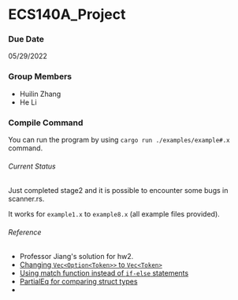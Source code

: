 # ECS140A_Project

### Due Date
05/29/2022

### Group Members
- Huilin Zhang
- He Li

### Compile Command

You can run the program by using `cargo run ./examples/example#.x` command.

###### Current Status

Just completed stage2 and it is possible to encounter some bugs in scanner.rs.

It works for `example1.x` to `example8.x` (all example files provided).

###### Reference

- Professor Jiang's solution for hw2.
- [Changing `Vec<Option<Token>>` to `Vec<Token>`](https://stackoverflow.com/questions/30588549/how-do-i-convert-a-list-of-optiont-to-a-list-of-t-when-t-cannot-be-copied)
- [Using match function instead of `if-else` statements](https://stackoverflow.com/questions/37814942/early-breaking-from-rusts-match)
- [PartialEq for comparing struct types](https://doc.rust-lang.org/std/cmp/trait.PartialEq.html)
- 

